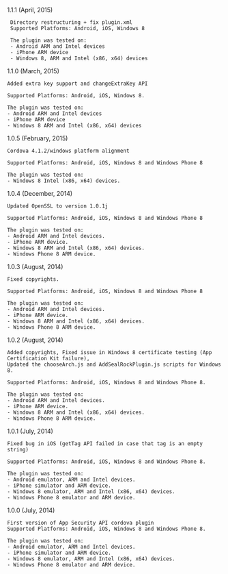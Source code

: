 1.1.1 (April, 2015)

     Directory restructuring + fix plugin.xml
     Supported Platforms: Android, iOS, Windows 8
	
     The plugin was tested on:
     - Android ARM and Intel devices
     - iPhone ARM device
     - Windows 8, ARM and Intel (x86, x64) devices
	
1.1.0 (March, 2015)

    Added extra key support and changeExtraKey API
	
    Supported Platforms: Android, iOS, Windows 8. 

    The plugin was tested on:
    - Android ARM and Intel devices
    - iPhone ARM device
    - Windows 8 ARM and Intel (x86, x64) devices

1.0.5 (February, 2015)

    Cordova 4.1.2/windows platform alignment

    Supported Platforms: Android, iOS, Windows 8 and Windows Phone 8

    The plugin was tested on:
    - Windows 8 Intel (x86, x64) devices.

1.0.4 (December, 2014)

    Updated OpenSSL to version 1.0.1j

    Supported Platforms: Android, iOS, Windows 8 and Windows Phone 8

    The plugin was tested on:
    - Android ARM and Intel devices.
    - iPhone ARM device.
    - Windows 8 ARM and Intel (x86, x64) devices.
    - Windows Phone 8 ARM device.

1.0.3 (August, 2014)

    Fixed copyrights.

    Supported Platforms: Android, iOS, Windows 8 and Windows Phone 8

    The plugin was tested on:
    - Android ARM and Intel devices.
    - iPhone ARM device.
    - Windows 8 ARM and Intel (x86, x64) devices.
    - Windows Phone 8 ARM device.

1.0.2 (August, 2014)

    Added copyrights, Fixed issue in Windows 8 certificate testing (App Certification Kit failure),
    Updated the chooseArch.js and AddSealRockPlugin.js scripts for Windows 8.

    Supported Platforms: Android, iOS, Windows 8 and Windows Phone 8. 

    The plugin was tested on:
    - Android ARM and Intel devices.
    - iPhone ARM device.
    - Windows 8 ARM and Intel (x86, x64) devices.
    - Windows Phone 8 ARM device.

1.0.1 (July, 2014)

    Fixed bug in iOS (getTag API failed in case that tag is an empty string)    

    Supported Platforms: Android, iOS, Windows 8 and Windows Phone 8. 

    The plugin was tested on:
    - Android emulator, ARM and Intel devices.
    - iPhone simulator and ARM device.
    - Windows 8 emulator, ARM and Intel (x86, x64) devices.
    - Windows Phone 8 emulator and ARM device.

1.0.0 (July, 2014)

    First version of App Security API cordova plugin 
    Supported Platforms: Android, iOS, Windows 8 and Windows Phone 8. 

    The plugin was tested on:
    - Android emulator, ARM and Intel devices.
    - iPhone simulator and ARM device.
    - Windows 8 emulator, ARM and Intel (x86, x64) devices.
    - Windows Phone 8 emulator and ARM device.

